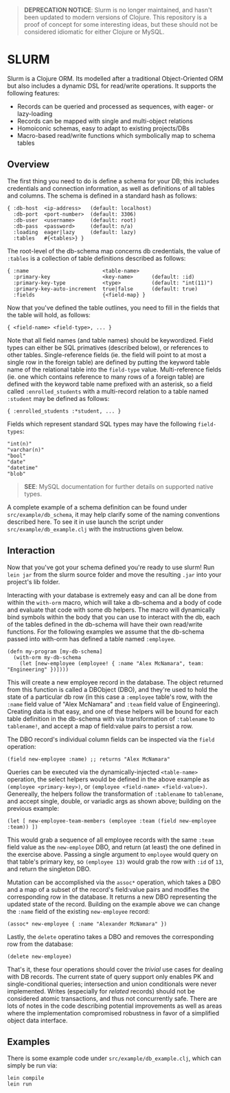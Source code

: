 > **DEPRECATION NOTICE**: Slurm is no longer maintained, and hasn't been updated to modern versions of Clojure. This repository is a proof of concept for some interesting ideas, but these should not be considered idiomatic for either Clojure or MySQL.


SLURM
=====

Slurm is a Clojure ORM.  Its modelled after a traditional Object-Oriented ORM but also includes a dynamic DSL for read/write operations.  It supports the following features:

* Records can be queried and processed as sequences, with eager- or lazy-loading
* Records can be mapped with single and multi-object relations
* Homoiconic schemas, easy to adapt to existing projects/DBs
* Macro-based read/write functions which symbolically map to schema tables


Overview
--------

The first thing you need to do is define a schema for your DB; this includes credentials and connection information, as well as definitions of all tables and columns.  The schema is defined in a standard hash as follows:

    { :db-host  <ip-address>   (default: localhost)
      :db-port  <port-number>  (default: 3306)
      :db-user  <username>     (default: root)
      :db-pass  <password>     (default: n/a)
      :loading  eager|lazy     (default: lazy)
      :tables   #{<tables>} }

The root-level of the db-schema map concerns db credentials, the value of `:tables` is a collection of table definitions described as follows:

    { :name                        <table-name>
      :primary-key                 <key-name>      (default: :id)
      :primary-key-type            <type>          (default: "int(11)")
      :primary-key-auto-increment  true|false      (default: true)
      :fields                      {<field-map} }

Now that you've defined the table outlines, you need to fill in the fields that the table will hold, as follows:

    { <field-name> <field-type>, ... }

Note that all field names (and table names) should be keywordized.  Field types can either be SQL primatives (described below), or references to other tables.  Single-reference fields (ie. the field will point to at most a single row in the foreign table) are defined by putting the keyword table name of the relational table into the `field-type` value.  Multi-reference fields (ie. one which contains reference to many rows of a foreign table) are defined with the keyword table name prefixed with an asterisk, so a field called `:enrolled_students` with a multi-record relation to a table named `:student` may be defined as follows:

    { :enrolled_students :*student, ... }

Fields which represent standard SQL types may have the following `field-types`:

    "int(n)"
    "varchar(n)"
    "bool"
    "date"
    "datetime"
    "blob"

> **SEE**: MySQL documentation for further details on supported native types.

A complete example of a schema definition can be found under `src/example/db_schema`, it may help clarify some of the naming conventions described here.  To see it in use launch the script under `src/example/db_example.clj` with the instructions given below.


Interaction
-----------

Now that you've got your schema defined you're ready to use slurm!  Run `lein jar` from the slurm source folder and move the resulting `.jar` into your project's lib folder.

Interacting with your database is extremely easy and can all be done from within the `with-orm` macro, which will take a db-schema and a body of code and evaluate that code with some db helpers.  The macro will dynamically bind symbols within the body that you can use to interact with the db, each of the tables defined in the db-schema will have their own read/write functions.  For the following examples we assume that the db-schema passed into with-orm has defined a table named `:employee`.

    (defn my-program [my-db-schema]
      (with-orm my-db-schema
        (let [new-employee (employee! { :name "Alex McNamara", team: "Engineering" })])))

This will create a new employee record in the database.  The object returned from this function is called a DBObject (DBO), and they're used to hold the state of a particular db row (in this case a `:employee` table's row, with the `:name` field value of "Alex McNamara" and `:team` field value of Engineering).  Creating data is that easy, and one of these helpers will be bound for each table definition in the db-schema with via transformation of `:tablename` to `tablename!`, and accept a map of field:value pairs to persist a row.

The DBO record's individual column fields can be inspected via the `field` operation:

    (field new-employee :name) ;; returns "Alex McNamara"

Queries can be executed via the dynamically-injected `<table-name>` operation, the select helpers would be defined in the above example as `(employee <primary-key>)`, or `(employee <field-name> <field-value>)`.  Genereally, the helpers follow the transformation of `:tablename` to `tablename`, and accept single, double, or variadic args as shown above; building on the previous example:

    (let [ new-employee-team-members (employee :team (field new-employee :team)) ])

This would grab a sequence of all employee records with the same `:team` field value as the `new-employee` DBO, and return (at least) the one defined in the exercise above.  Passing a single argument to `employee` would query on that table's primary key, so `(employee 13)` would grab the row with `:id` of `13`, and return the singleton DBO.

Mutation can be accomplished via the `assoc*` operation, which takes a DBO and a map of a subset of the record's field:value pairs and modifies the corresponding row in the database.  It returns a new DBO representing the updated state of the record.  Building on the example above we can change the `:name` field of the existing `new-employee` record:

    (assoc* new-employee { :name "Alexander McNamara" })

Lastly, the `delete` operatino takes a DBO and removes the corresponding row from the database:

    (delete new-employee)

That's it, these four operations should cover the _trivial_ use cases for dealing with DB records.  The current state of query support only enables PK and single-conditional queries; intersection and union conditionals were never implemented.  Writes (especially for _related_ records) should not be considered atomic transactions, and thus not concurrently safe.  There are lots of notes in the code describing potential improvements as well as areas where the implementation compromised robustness in favor of a simplified object data interface.


Examples
-------

There is some example code under `src/example/db_example.clj`, which can simply be run via:

    lein compile
    lein run
